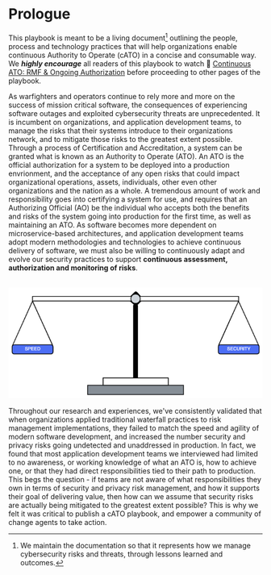 # Prologue

This playbook is meant to be a living document[^1] outlining the people, process and technology practices that will help organizations enable continuous Authority to Operate (cATO) in a concise and consumable way. We ***highly encourage*** all readers of this playbook to watch 🎥 [Continuous ATO: RMF & Ongoing Authorization](https://www.youtube.com/watch?v=k4lO3-9kIM0) before proceeding to other pages of the playbook.
<br/>

As warfighters and operators continue to rely more and more on the success of mission critical software, the consequences of experiencing software outages and exploited  cybersecurity threats are unprecedented. It is incumbent on organizations, and application development teams, to manage the risks that their systems introduce to their organizations network, and to mitigate those risks to the greatest extent possible. Through a process of Certification and Accreditation, a system can be granted what is known as an Authority to Operate (ATO). An ATO is the official authorization for a system to be deployed into a production envrionment, and the acceptance of any open risks that could impact organizational operations, assets, individuals, other even other organizations and the nation as a whole. A tremendous amount of work and responsibility goes into certifying a system for use, and requires that an Authorizing Official (AO) be the individual who accepts both the benefits and risks of the system going into production for the first time, as well as maintaining an ATO. As software becomes more dependent on microservice-based architectures, and application development teams adopt modern methodologies and technologies to achieve continuous delivery of software, we must also be willing to continuously adapt and evolve our security practices to support **continuous assessment, authorization and monitoring of risks**.  
<br/>

![This is an image](images/weightScale.png)
  
Throughout our research and experiences, we've consistently validated that when organizations applied traditional waterfall practices to risk management implementations, they failed to match the speed and agility of modern software development, and increased the number security and privacy risks going undetected and unaddressed in production. In fact, we found that most application development teams we interviewed had limited to no awareness, or working knowledge of what an ATO is, how to achieve one, or that they had direct responsibilities tied to their path to production. This begs the question - if teams are not aware of what responsibilities they own in terms of security and privacy risk management, and how it supports their goal of delivering value, then how can we assume that security risks are actually being mitigated to the greatest extent possible? This is why we felt it was critical to publish a cATO playbook, and empower a community of change agents to take action.
<br/>

[^1]: We maintain the documentation so that it represents how we manage cybersecurity risks and threats, through lessons learned and outcomes.
